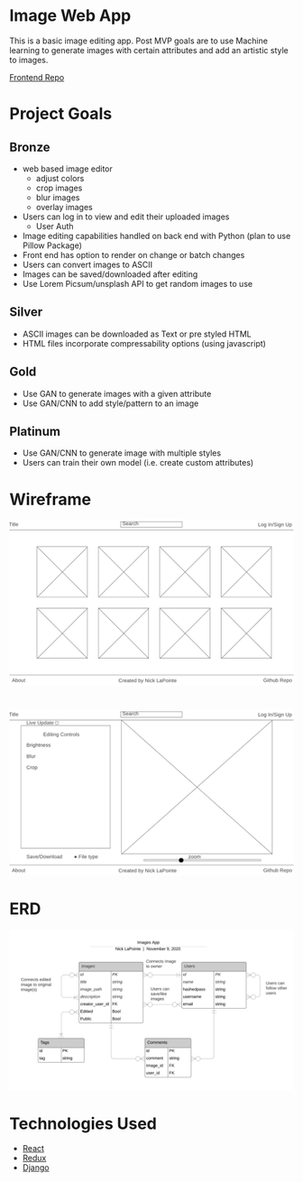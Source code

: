 # Image Web App
This is a basic image editing app. Post MVP goals are to use Machine learning to generate images with certain attributes and add an artistic style to images.

[Frontend Repo](https://github.com/nickl72/image-web-app-frontend)
# Project Goals
 
## Bronze

 * web based image editor
   * adjust colors
   * crop images
   * blur images
   * overlay images 
 * Users can log in to view and edit their uploaded images
   * User Auth
 * Image editing capabilities handled on back end with Python (plan to use Pillow Package)
 * Front end has option to render on change or batch changes 
 * Users can convert images to ASCII
 * Images can be saved/downloaded after editing
 * Use Lorem Picsum/unsplash API to get random images to use

## Silver 
 * ASCII images can be downloaded as Text or pre styled HTML 
 * HTML files incorporate compressability options (using javascript)
 
## Gold

* Use GAN to generate images with a given attribute
* Use GAN/CNN to add style/pattern to an image

## Platinum

* Use GAN/CNN to generate image with multiple styles 
* Users can train their own model (i.e. create custom attributes)

# Wireframe
![](/planning/Wireframe-Home.png)
# 
![](/planning/Wireframe-Edit.png)

# ERD
![](/planning/ERD.png)

# Technologies Used
* [React](https://reactjs.org/)
* [Redux](https://redux.js.org/)
* [Django](https://www.djangoproject.com/)
